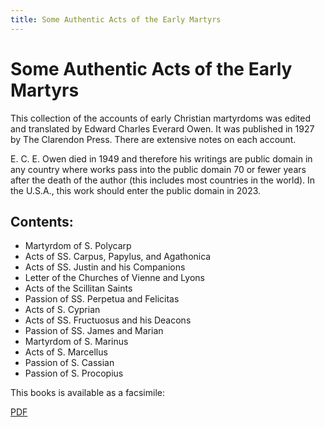 ```yaml
---
title: Some Authentic Acts of the Early Martyrs
---
```


# Some Authentic Acts of the Early Martyrs

This collection of the accounts of early Christian martyrdoms was edited and translated by Edward Charles Everard Owen. It was published in 1927 by The Clarendon Press. There are extensive notes on each account.

E. C. E. Owen died in 1949 and therefore his writings are public domain in any country where works pass into the public domain 70 or fewer years after the death of the author (this includes most countries in the world). In the U.S.A., this work should enter the public domain in 2023.

## Contents:

* Martyrdom of S. Polycarp
* Acts of SS. Carpus, Papylus, and Agathonica
* Acts of SS. Justin and his Companions
* Letter of the Churches of Vienne and Lyons
* Acts of the Scillitan Saints
* Passion of SS. Perpetua and Felicitas
* Acts of S. Cyprian
* Acts of SS. Fructuosus and his Deacons
* Passion of SS. James and Marian
* Martyrdom of S. Marinus
* Acts of S. Marcellus
* Passion of S. Cassian
* Passion of S. Procopius

This books is available as a facsimile:

[PDF](http://canadafiles.xpian.info/someauthenticactsoftheearlymartyrs.pdf)
